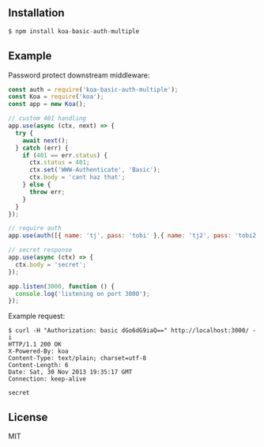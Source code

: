 
## Installation

```js
$ npm install koa-basic-auth-multiple
```

## Example

  Password protect downstream middleware:

```js
const auth = require('koa-basic-auth-multiple');
const Koa = require('koa');
const app = new Koa();

// custom 401 handling
app.use(async (ctx, next) => {
  try {
    await next();
  } catch (err) {
    if (401 == err.status) {
      ctx.status = 401;
      ctx.set('WWW-Authenticate', 'Basic');
      ctx.body = 'cant haz that';
    } else {
      throw err;
    }
  }
});

// require auth
app.use(auth([{ name: 'tj', pass: 'tobi' },{ name: 'tj2', pass: 'tobi2' }]));

// secret response
app.use(async (ctx) => {
  ctx.body = 'secret';
});

app.listen(3000, function () {
  console.log('listening on port 3000');
});
```

  Example request:

    $ curl -H "Authorization: basic dGo6dG9iaQ==" http://localhost:3000/ -i
    HTTP/1.1 200 OK
    X-Powered-By: koa
    Content-Type: text/plain; charset=utf-8
    Content-Length: 6
    Date: Sat, 30 Nov 2013 19:35:17 GMT
    Connection: keep-alive

    secret

## License

  MIT
